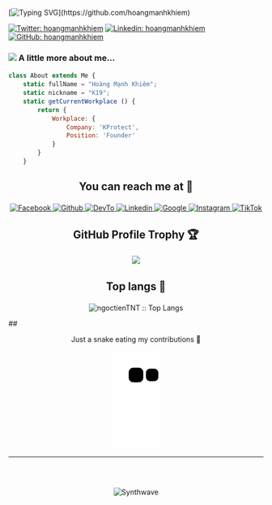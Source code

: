 [![Typing SVG](https://readme-typing-svg.herokuapp.com?color=%2336BCF7&size=25&vCenter=true&height=40&lines=Hi%2C+I'm+Khiem+!;Welcome+to+my+Github+!)](https://github.com/hoangmanhkhiem)

[![Twitter: hoangmanhkhiem](https://img.shields.io/twitter/follow/hoangmanhkhiem?style=social)](https://twitter.com/hoangmanhkhiem)
[![Linkedin: hoangmanhkhiem](https://img.shields.io/badge/-hoangmanhkhiem-blue?style=flat-square&logo=Linkedin&logoColor=white&link=https://www.linkedin.com/in/hoangmanhkhiem/)](https://www.linkedin.com/in/hoangmanhkhiem/)
[![GitHub: hoangmanhkhiem](https://img.shields.io/github/followers/hoangmanhkhiem?label=follow&style=social)](https://github.com/hoangmanhkhiem)
  
### <img src="https://media.giphy.com/media/VgCDAzcKvsR6OM0uWg/giphy.gif" width="50"> A little more about me...  

```javascript
class About extends Me {
    static fullName = "Hoàng Mạnh Khiêm";
    static nickname = "K19";
    static getCurrentWorkplace () {
        return {
            Workplace: {
                Company: 'KProtect',
                Position: 'Founder'
            }
        }
    }
```
## <p align="center">You can reach me at 🌹</p>

<p align="center">
  <a href="https://www.facebook.com/hoangmanhkhiem.IT">
    <img src="https://www.vectorlogo.zone/logos/facebook/facebook-official.svg" alt="Facebook" height="30" width="30">
  </a>
	
  <a href="https://github.com/hoangmanhkhiem">
    <img src="https://www.vectorlogo.zone/logos/github/github-tile.svg" alt="Github" height="30" width="30">
  </a>
  
  <a href="https://dev.to/hoangmanhkhiem">
    <img src="https://www.vectorlogo.zone/logos/devto/devto-icon.svg" alt="DevTo" height="30" width="30">
  </a>
	
  <a href="https://www.linkedin.com/in/hoangmanhkhiem/">
    <img src="https://www.vectorlogo.zone/logos/linkedin/linkedin-icon.svg" alt="Linkedin" height="30" width="30">
  </a>
  
  <a href="mailto:khiemhm04@gmail.com">
    <img src="https://www.vectorlogo.zone/logos/google/google-icon.svg" alt="Google" height="30" width="30">
  </a>
	
  <a href="https://www.instagram.com/hoang_manhkhiem/">
    <img src="https://www.vectorlogo.zone/logos/instagram/instagram-icon.svg" alt="Instagram" height="30" width="30">
  </a>
  
  <a href="https://www.tiktok.com/@hoangmanhkhiem/">
    <img src="https://raw.githubusercontent.com/gilbarbara/logos/master/logos/tiktok-icon.svg" alt="TikTok" height="30" width="30">
  </a>

## <p align="center">GitHub Profile Trophy 🏆</p>

<p align='center'>
<img src="https://github-profile-trophy.vercel.app/?username=ryo-ma&column=3&margin-w=15&margin-h=15">
</p>

## <p align="center">Top langs :tongue:</p>

<p align="center"><img src="https://github-readme-stats.vercel.app/api/top-langs/?username=hoangmanhkhiem&langs_count=10&theme=tokyonight&layout=compact" alt="ngoctienTNT :: Top Langs" /></p>
## <p align="center">Just a snake eating my contributions 🐍</p>

<p align='center'>
<img src="https://github.com/ngoctienTNT/ngoctienTNT/blob/output/github-contribution-grid-snake.svg">
</p>

<hr>
<br>

##

<p align="center"><img src="https://thumbs.gfycat.com/GoodnaturedFondGaur-size_restricted.gif" alt="Synthwave" height="300" width="500"></p>
